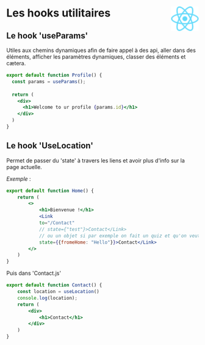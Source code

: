 # **Les hooks utilitaires**<a href="../"><img align="right" src="../../src/images/React-icon.svg" alt="React" height="64px"></a>

## **Le hook 'useParams'**

Utiles aux chemins dynamiques afin de faire appel à des api, aller dans des éléments, afficher les paramètres dynamiques, classer des éléments et cætera.
```jsx
export default function Profile() {
  const params = useParams();

  return (
    <div>
      <h1>Welcome to ur profile {params.id}</h1>
    </div>
  )
}
```

## **Le hook 'UseLocation'**

Permet de passer du 'state' à travers les liens et avoir plus d'info sur la page actuelle.  

_Exemple_ :
```jsx
export default function Home() {
    return (
        <>
            <h1>Bienvenue !</h1>
            <Link
            to="/Contact"
            // state={"test"}>Contact</Link>
            // ou un objet si par exemple on fait un quiz et qu'on veut garder des données tel qu'un score
            state={{fromeHome: "Hello"}}>Contact</Link>
        </>
    )
}
```
Puis dans 'Contact.js'
```jsx
export default function Contact() {
    const location = useLocation()
    console.log(location);
    return (
        <div>
            <h1>Contact</h1>
        </div>
    )
}
```
